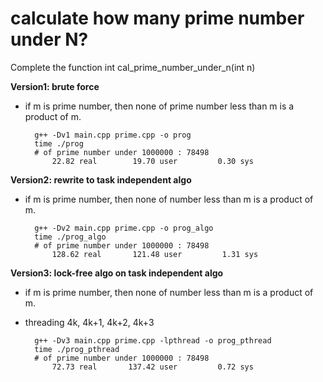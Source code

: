 # calculate how many prime number under N?

Complete the function int cal_prime_number_under_n(int n)

**Version1: brute force**
- if m is prime number, then none of prime number less than m is a product of m.
 
        g++ -Dv1 main.cpp prime.cpp -o prog
        time ./prog
        # of prime number under 1000000 : 78498
            22.82 real        19.70 user         0.30 sys

**Version2: rewrite to task independent algo**
- if m is prime number, then none of number less than m is a product of m.

        g++ -Dv2 main.cpp prime.cpp -o prog_algo
        time ./prog_algo
        # of prime number under 1000000 : 78498
            128.62 real       121.48 user         1.31 sys
**Version3: lock-free algo on task independent algo**
- if m is prime number, then none of number less than m is a product of m.
- threading 4k, 4k+1, 4k+2, 4k+3

        g++ -Dv3 main.cpp prime.cpp -lpthread -o prog_pthread
        time ./prog_pthread
        # of prime number under 1000000 : 78498
            72.73 real       137.42 user         0.72 sys

